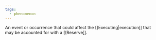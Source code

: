 ```yaml
---
tags:
  - phenomenon
---
```

An event or occurrence that could affect the [[Executing|execution]] that may be accounted for with a [[Reserve]].